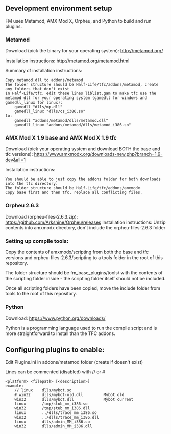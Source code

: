 ## Development environment setup
FM uses Metamod, AMX Mod X, Orpheu, and Python to build and run plugins.

### Metamod
Download (pick the binary for your operating system): http://metamod.org/

Installation instructions: http://metamod.org/metamod.html

Summary of installation instructions:

	Copy metamod.dll to addons/metamod
	The folder structure should be Half-Life/tfc/addons/metamod, create any folders that don't exist
	In Half-Life/tfc, edit these lines liblist.gam to make tfc use the metamod dll for your operating system (gamedll for windows and gamedll_linux for linux):
		gamedll "dlls/mp.dll"
		gamedll_linux "dlls/cs_i386.so"
	to:
		gamedll "addons/metamod/dlls/metamod.dll"
		gamedll_linux "addons/metamod/dlls/metamod_i386.so"

### AMX Mod X 1.9 base and AMX Mod X 1.9 tfc
Download (pick your operating system and download BOTH the base and tfc versions): https://www.amxmodx.org/downloads-new.php?branch=1.9-dev&all=1

Installation instructions:

	You should be able to just copy the addons folder for both downloads into the tfc directory.
	The folder structure should be Half-Life/tfc/addons/amxmodx
	Copy base first and then tfc, replace all conflicting files.

### Orpheu 2.6.3
Download (orpheu-files-2.6.3.zip): https://github.com/Arkshine/Orpheu/releases
Installation instructions:
	Unzip contents into amxmodx directory, don't include the orpheu-files-2.6.3 folder

### Setting up compile tools:
Copy the contents of amxmodx/scripting from both the base and tfc versions and orpheu-files-2.6.3/scripting to a tools folder in the root of this repository.

The folder structure should be fm_base_plugins/tools/ with the contents of the scripting folder inside - the scripting folder itself should not be included.

Once all scripting folders have been copied, move the include folder from tools to the root of this repository.

### Python
Download: https://www.python.org/downloads/

Python is a programming language used to run the compile script and is more straightforward to install than the TFC addons.

## Configuring plugins to enable:
Edit Plugins.ini in addons/metamod folder (create if doesn't exist)

Lines can be commented (disabled) with // or #

	<platform> <filepath> [<description>]
	example:
		// linux    dlls/mybot.so
		# win32     dlls/mybot-old.dll         Mybot old
		win32       dlls/mybot.dll             Mybot current
		linux       /tmp/stub_mm_i386.so
		win32       /tmp/stub_mm_i386.dll
		linux       ../dlls/trace_mm_i386.so
		win32       ../dlls/trace_mm_i386.dll
		linux       dlls/admin_MM_i386.so
		win32       dlls/admin_MM_i386.dll
